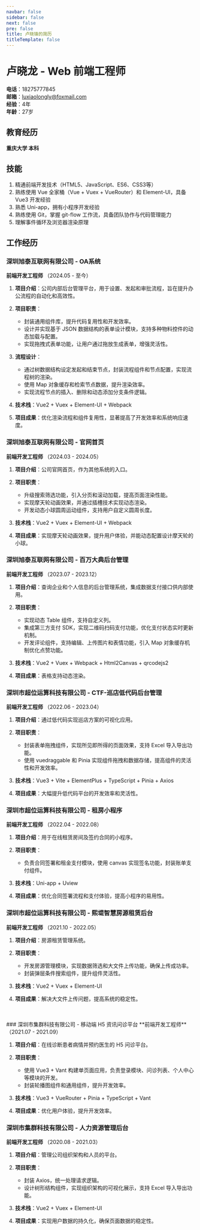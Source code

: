 ```yaml
---
navbar: false
sidebar: false
next: false
pre: false
title: 卢晓锋的简历
titleTemplate: false
---
```


# 卢晓龙 - Web 前端工程师

**电话**：18275777845  
**邮箱**：luxiaolongly@foxmail.com  
**经验**：4年  
**年龄**：27岁  

## 教育经历

**重庆大学 本科** 

## 技能

1. 精通前端开发技术（HTML5、JavaScript、ES6、CSS3等）
2. 熟练使用 Vue 全家桶（Vue + Vuex + VueRouter）和 Element-UI，具备 Vue3 开发经验
3. 熟悉 Uni-app，拥有小程序开发经验
4. 熟练使用 Git，掌握 git-flow 工作流，具备团队协作与代码管理能力
5. 理解事件循环及浏览器渲染原理

## 工作经历

### 深圳旭泰互联网有限公司 - OA系统  
**前端开发工程师** （2024.05 - 至今）

1. **项目介绍**：公司内部后台管理平台，用于设置、发起和审批流程，旨在提升办公流程的自动化和高效性。
2. **项目职责**：
   - 封装通用组件库，提升代码复用性和开发效率。
   - 设计并实现基于 JSON 数据结构的表单设计模块，支持多种物料控件的动态加载与配置。
   - 实现拖拽式表单功能，让用户通过拖放生成表单，增强灵活性。
3. **流程设计**：
     - 通过树数据结构设定发起和结束节点，封装流程组件和节点配置，实现流程树的渲染。
     - 使用 Map 对象缓存和检索节点数据，提升渲染效率。
     - 实现流程节点的插入、删除和动态添加分支条件逻辑。

4. **技术栈**：Vue2 + Vuex + Element-UI + Webpack

5. **项目成果**：优化渲染流程和组件复用性，显著提高了开发效率和系统响应速度。

### 深圳旭泰互联网有限公司 - 官网首页  
**前端开发工程师** （2024.03 - 2024.05）

1. **项目介绍**：公司官网首页，作为其他系统的入口。
2. **项目职责**：
   - 升级搜索筛选功能，引入分页和滚动加载，提高页面渲染性能。
   - 实现摩天轮动画效果，并通过插槽技术实现动态渲染。
   - 开发动态小球圆周运动组件，支持用户自定义圆周长度。

3. **技术栈**：Vue2 + Vuex + Element-UI + Webpack

4. **项目成果**：实现摩天轮动画效果，提升用户体验，并能动态配置设计摩天轮的小球。

### 深圳旭泰互联网有限公司 - 百万大典后台管理  
**前端开发工程师** （2023.07 - 2023.12）

1. **项目介绍**：查询企业和个人信息的后台管理系统，集成数据支付接口供内部使用。
2. **项目职责**：
   - 实现动态 Table 组件，支持自定义列。
   - 集成第三方支付 SDK，实现二维码扫码支付功能，优化支付状态实时更新机制。
   - 开发评论组件，支持编辑、上传图片和表情功能，引入 Map 对象缓存机制优化点赞功能。

3. **技术栈**：Vue2 + Vuex + Webpack + Html2Canvas + qrcodejs2

4. **项目成果**：表格支持动态渲染。

### 深圳市超位运算科技有限公司 - CTF-巡店低代码后台管理  
**前端开发工程师** （2022.06 - 2023.04）

1. **项目介绍**：通过低代码实现巡店方案的可视化应用。
2. **项目职责**：
   - 封装表单拖拽组件，实现所见即所得的页面效果，支持 Excel 导入导出功能。
   - 使用 vuedraggable 和 Pinia 实现组件拖拽和数据存储，提高组件的灵活性和开发效率。

3. **技术栈**：Vue3 + Vite + ElementPlus + TypeScript + Pinia + Axios

4. **项目成果**：大幅提升低代码平台的开发效率和灵活性。

### 深圳市超位运算科技有限公司 - 租房小程序  
**前端开发工程师** （2022.04 - 2022.08）

1. **项目介绍**：用于在线租赁房间及签约合同的小程序。
2. **项目职责**：
   - 负责合同签署和租金支付模块，使用 canvas 实现签名功能，封装账单支付组件。

3. **技术栈**：Uni-app + Uview

4. **项目成果**：优化合同签署流程和支付体验，提高小程序的易用性。

### 深圳市超位运算科技有限公司 - 熙堤智慧房源租赁后台  
**前端开发工程师** （2021.10 - 2022.05）

1. **项目介绍**：房源租赁管理系统。
2. **项目职责**：
   - 开发房源管理模块，实现数据筛选和大文件上传功能，确保上传成功率。
   - 封装弹层条件搜索组件，提升组件灵活性。

3. **技术栈**：Vue2 + Vuex + Element-UI

4. **项目成果**：解决大文件上传问题，提高系统的稳定性。
<br>
<br>
### 深圳市集群科技有限公司 - 移动端 H5 资讯问诊平台  
**前端开发工程师** （2021.07 - 2021.09）

1. **项目介绍**：在线诊断患者病情并预约医生的 H5 问诊平台。
2. **项目职责**：
   - 使用 Vue3 + Vant 构建单页面应用，负责登录模块、问诊列表、个人中心等模块的开发。
   - 封装轮播图组件和通用组件，提升开发效率。

3. **技术栈**：Vue3 + VueRouter + Pinia + TypeScript + Vant

4. **项目成果**：优化用户体验，提升开发效率。

### 深圳市集群科技有限公司 - 人力资源管理后台  
**前端开发工程师** （2020.08 - 2021.03）

1. **项目介绍**：管理公司组织架构和人员的平台。
2. **项目职责**：
   - 封装 Axios，统一处理请求逻辑。
   - 设计树形结构组件，实现组织架构的可视化展示，支持 Excel 导入导出功能。

3. **技术栈**：Vue2 + Vuex + Element-UI

4. **项目成果**：实现用户数据的持久化，确保页面数据的稳定性。

